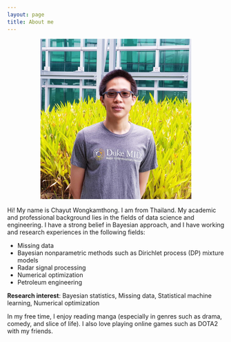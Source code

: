 ```yaml
---
layout: page
title: About me
---
```

<p align="center">
  <img src="https://github.com/ChayutWo/chayutwo.github.io/blob/master/assets/img/chayutwo_fig_MIDS.jpg" width="350" title="Chayut Wongkamthong">
</p>

Hi! My name is Chayut Wongkamthong. I am from Thailand. My academic and professional background lies in the fields of data science and engineering. I have a strong belief in Bayesian approach, and I have working and research experiences in the following fields:

- Missing data
- Bayesian nonparametric methods such as Dirichlet process (DP) mixture models
- Radar signal processing
- Numerical optimization
- Petroleum engineering

**Research interest**: Bayesian statistics, Missing data, Statistical machine learning, Numerical optimization

In my free time, I enjoy reading manga (especially in genres such as drama, comedy, and slice of life). I also love playing online games such as DOTA2 with my friends.

